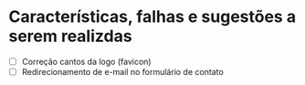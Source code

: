 # Características, falhas e sugestões a serem realizdas

- [ ] Correção cantos da logo (favicon)
- [ ] Redirecionamento de e-mail no formulário de contato
